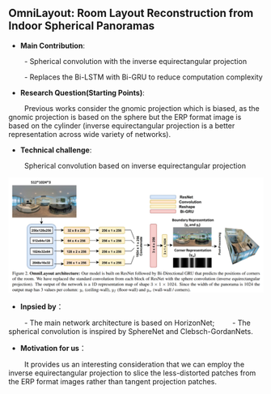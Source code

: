 ## OmniLayout: Room Layout Reconstruction from Indoor Spherical Panoramas


- **Main Contribution**:

&nbsp; &nbsp; &nbsp; &nbsp; - Spherical convolution with the inverse equirectangular projection

&nbsp; &nbsp; &nbsp; &nbsp; - Replaces the Bi-LSTM with Bi-GRU to reduce computation complexity

- **Research Question(Starting Points)**:

&nbsp; &nbsp; &nbsp; &nbsp; Previous works consider the gnomic projection which is biased, as the gnomic projection is based on the sphere but the ERP format image is based on the cylinder (inverse equirectangular projection is a better representation across wide variety of networks).

- **Technical challenge**:

&nbsp; &nbsp; &nbsp; &nbsp; Spherical convolution based on inverse equirectangular projection

![](../../Images/OmniLayout.png)

- **Inpsied by**：

&nbsp; &nbsp; &nbsp; &nbsp; - The main network architecture is based on HorizonNet;
&nbsp; &nbsp; &nbsp; &nbsp; - The spherical convolution is inspired by SphereNet and Clebsch-GordanNets.

- **Motivation for us**：

&nbsp; &nbsp; &nbsp; &nbsp; It provides us an interesting consideration that we can employ the inverse equirectangular projection to slice the less-distorted patches from the ERP format images rather than tangent projection patches.
